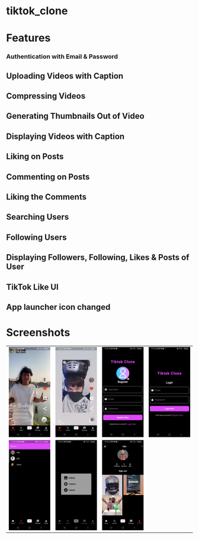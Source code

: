 # tiktok_clone

# Features

### Authentication with Email & Password
## Uploading Videos with Caption
## Compressing Videos
## Generating Thumbnails Out of Video
## Displaying Videos with Caption
## Liking on Posts
## Commenting on Posts
## Liking the Comments
## Searching Users
## Following Users
## Displaying Followers, Following, Likes & Posts of User
## TikTok Like UI
## App launcher icon changed

# Screenshots
<table>
    <tr>
        <td><img src="asset/image/1.jpg" width="300" /></td>
        <td><img src="asset/image/2.jpg" width="300" /></td>
        <td><img src="asset/image/3.jpg" width="300" /></td>
        <td><img src="asset/image/4.jpg" width="300" /></td>
    </tr>
    <tr>
        <td><img src="asset/image/5.jpg" width="300" /></td>
        <td><img src="asset/image/6.jpg" width="300" /></td>
        <td><img src="asset/image/7.jpg" width="300" /></td>
    </tr>
</table>
